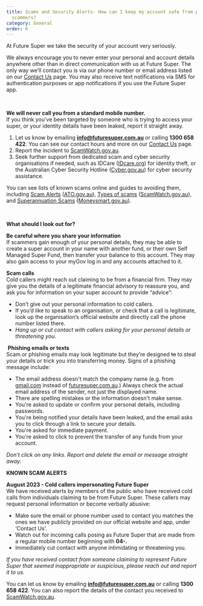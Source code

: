 ```yaml
---
title: Scams and Security Alerts- How can I keep my account safe from potential
  scammers?
category: General
order: 6
---
```

At Future Super we take the security of your account very seriously.

We always encourage you to never enter your personal and account details anywhere other than in direct communication with us at Future Super. The only way we’ll contact you is via our phone number or email address listed on our [](https://www.futuresuper.com.au/contact-us/) [Contact Us](https://www.futuresuper.com.au/contact-us/) page. You may also receive text notifications via SMS for authentication purposes or app notifications if you use the Future Super app.

 

**We will never call you from a standard mobile number.**\
If you think you’ve been targeted by someone who is trying to access your super, or your identity details have been leaked, report it straight away.

1. Let us know by emailing **info@futuresuper.com.au** or calling **1300 658 422**. You can see our contact hours and more on our [](https://www.futuresuper.com.au/contact-us/) [Contact Us](https://www.futuresuper.com.au/contact-us/) page.
2. Report the incident to [](http://scamwatch.gov.au) [ScamWatch.gov.au](http://scamwatch.gov.au).
3. Seek further support from dedicated scam and cyber security organisations if needed, such as IDCare ([IDcare.org](http://idcare.org)) for identity theft, or the Australian Cyber Security Hotline ([Cyber.gov.au](http://cyber.gov.au)) for cyber security assistance.

You can see lists of known scams online and guides to avoiding them, including [](https://www.ato.gov.au/General/Online-services/Identity-security-and-scams/Scam-alerts/) [Scam Alerts](https://www.ato.gov.au/General/Online-services/Identity-security-and-scams/Scam-alerts/) ([ATO.gov.au](http://ato.gov.au)), [](https://www.scamwatch.gov.au/types-of-scams) [Types of scams](https://www.scamwatch.gov.au/types-of-scams) ([ScamWatch.gov.au](http://scamwatch.gov.au)), and [](https://moneysmart.gov.au/how-super-works/superannuation-scams) [Superannuation Scams](https://moneysmart.gov.au/how-super-works/superannuation-scams) ([Moneysmart.gov.au](http://moneysmart.gov.au)).

 

**What should I look out for?** 

**Be careful where you share your information**\
If scammers gain enough of your personal details, they may be able to create a super account in your name with another fund, or their own Self Managed Super Fund, then transfer your balance to this account. They may also gain access to your myGov log in and any accounts attached to it.

**Scam calls** \
Cold callers might reach out claiming to be from a financial firm. They may give you the details of a legitimate financial advisory to reassure you, and ask you for information on your super account to provide “advice”:

* Don’t give out your personal information to cold callers. 
* If you’d like to speak to an organisation, or check that a call is legitimate, look up the organisation’s official website and directly call the phone number listed there.
* *Hang up or cut contact with callers asking for your personal details or threatening you.*

 **Phishing emails or texts**\
Scam or phishing emails may look legitimate but they’re designed ~~to~~ to steal your details or trick you into transferring money. Signs of a phishing message include: 

* The email address doesn't match the company name (e.g. from [](http://gmail.com) [gmail.com](http://gmail.com) instead of [](http://futuresuper.com.au) [futuresuper.com.au](http://futuresuper.com.au).) Always check the actual email address of the sender, not just the displayed name.
* There are spelling mistakes or the information doesn't make sense.
* You're asked to update or confirm your personal details, including passwords.
* You're being notified your details have been leaked, and the email asks you to click through a link to secure your details.
* You're asked for immediate payment.
* You're asked to click to prevent the transfer of any funds from your account.

*Don't click on any links. Report and delete the email or message straight away.*



**KNOWN SCAM ALERTS**

**August 2023 - Cold callers impersonating Future Super**\
We have received alerts by members of the public who have received cold calls from individuals claiming to be from Future Super. These callers may request personal information or become verbally abusive: 

* Make sure the email or phone number used to contact you matches the ones we have publicly provided on our official website and app, under ‘Contact Us’.
* Watch out for incoming calls posing as Future Super that are made from a regular mobile number beginning with **04-.**
* Immediately cut contact with anyone intimidating or threatening you.

*If you have received contact from someone claiming to represent Future Super that seemed inappropriate or suspicious, please reach out and report it to us.*



You can let us know by emailing **info@futuresuper.com.au** or calling **1300 658 422**. You can also report the details of the contact you received to [](http://scamwatch.gov.au) [ScamWatch.gov.au](http://scamwatch.gov.au).